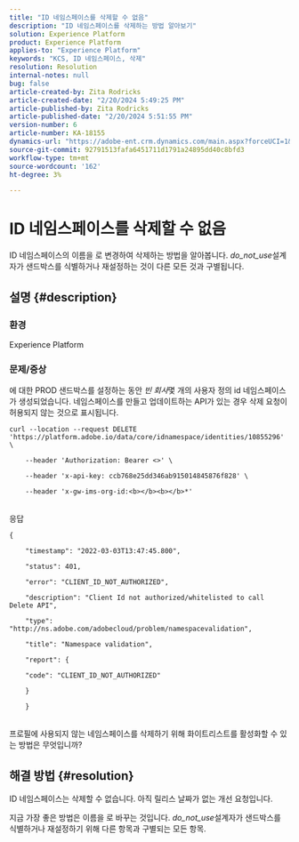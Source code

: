 ```yaml
---
title: "ID 네임스페이스를 삭제할 수 없음"
description: "ID 네임스페이스를 삭제하는 방법 알아보기"
solution: Experience Platform
product: Experience Platform
applies-to: "Experience Platform"
keywords: "KCS, ID 네임스페이스, 삭제"
resolution: Resolution
internal-notes: null
bug: false
article-created-by: Zita Rodricks
article-created-date: "2/20/2024 5:49:25 PM"
article-published-by: Zita Rodricks
article-published-date: "2/20/2024 5:51:55 PM"
version-number: 6
article-number: KA-18155
dynamics-url: "https://adobe-ent.crm.dynamics.com/main.aspx?forceUCI=1&pagetype=entityrecord&etn=knowledgearticle&id=e8603b5f-18d0-ee11-9079-6045bd006b4b"
source-git-commit: 92791513fafa6451711d1791a24895dd40c8bfd3
workflow-type: tm+mt
source-wordcount: '162'
ht-degree: 3%

---
```


# ID 네임스페이스를 삭제할 수 없음


ID 네임스페이스의 이름을 로 변경하여 삭제하는 방법을 알아봅니다. *do_not_use*&#x200B;설계자가 샌드박스를 식별하거나 재설정하는 것이 다른 모든 것과 구별됩니다.

## 설명 {#description}


### <b>환경</b>

Experience Platform



### <b>문제/증상</b>

에 대한 PROD 샌드박스를 설정하는 동안 *빈 회사*&#x200B;몇 개의 사용자 정의 id 네임스페이스가 생성되었습니다. 네임스페이스를 만들고 업데이트하는 API가 있는 경우 삭제 요청이 허용되지 않는 것으로 표시됩니다.


```
curl --location --request DELETE 'https://platform.adobe.io/data/core/idnamespace/identities/10855296' \

    --header 'Authorization: Bearer <>' \

    --header 'x-api-key: ccb768e25dd346ab915014845876f828' \

    --header 'x-gw-ims-org-id:<b></b><b></b>*'
```


<br>응답<br>

```
{

    "timestamp": "2022-03-03T13:47:45.800",

    "status": 401,

    "error": "CLIENT_ID_NOT_AUTHORIZED",

    "description": "Client Id not authorized/whitelisted to call Delete API",

    "type": "http://ns.adobe.com/adobecloud/problem/namespacevalidation",

    "title": "Namespace validation",

    "report": {

    "code": "CLIENT_ID_NOT_AUTHORIZED"

    }

    }
```


<br>프로필에 사용되지 않는 네임스페이스를 삭제하기 위해 화이트리스트를 활성화할 수 있는 방법은 무엇입니까?<br>



## 해결 방법 {#resolution}


ID 네임스페이스는 삭제할 수 없습니다. 아직 릴리스 날짜가 없는 개선 요청입니다.

지금 가장 좋은 방법은 이름을 로 바꾸는 것입니다. *do_not_use*&#x200B;설계자가 샌드박스를 식별하거나 재설정하기 위해 다른 항목과 구별되는 모든 항목.
